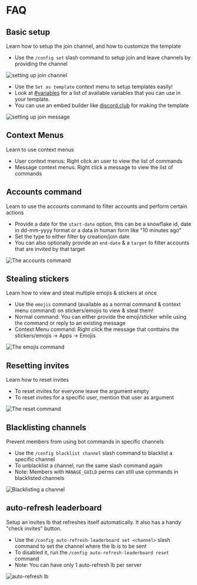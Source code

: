 # FAQ

## Basic setup

Learn how to setup the join channel, and how to customize the template&#x20;

* Use the `/config set` slash command to setup join and leave channels by providing the channel

![setting up join channel](https://i.imgur.com/kWe5qjX.gif)

* Use the `Set as template` context menu to setup templates easily!
* Look at [#variables](../commands/config.md#variables "mention") for a list of available variables that you can use in your template.
* You can use an embed builder like [discord.club](https://discord.club/dashboard) for making the template

![setting up join message](https://i.imgur.com/NydLETl.gif)

## Context Menus

Learn to use context menus

* User context menus: Right click an user to view the list of commands
* Message context menus: Right click a message to view the list of commands

## Accounts command

Learn to use the accounts command to filter accounts and perform certain actions

* Provide a date for the `start-date` option, this can be a snowflake id, date in dd-mm-yyyy format or a data in human form like "10 minutes ago"
* Set the type to either filter by creation/join date
* You can also optionally provide an `end-date` & a `target` to filter accounts that are invited by that target

![The accounts command](https://i.imgur.com/AV6ygSE.gif)

## Stealing stickers

Learn how to view and steal multiple emojis & stickers at once

* Use the `emojis` command (available as a normal command & context menu command) on stickers/emojis to view & steal them!
* Normal command: You can either provide the emoji/sticker while using the command or reply to an existing message
* Context Menu command: Right click the message that conttains the stickers/emojis -> Apps -> Emojis

![The emojis command](https://i.imgur.com/ZGbHMS2.gif)

## Resetting invites

Learn how to reset invites

* To reset invites for everyone leave the argument empty
* To reset invites for a specific user, mention that user as argument

![The reset command](https://i.imgur.com/g9Eom1k.gif)

## Blacklisting channels

Prevent members from using bot commands in specific channels

* Use the `/config blacklist channel` slash command to blacklist a specific channel
* To unblacklist a channel, run the same slash command again
* Note: Members with `MANAGE_GUILD` perms can still use commands in blacklisted channels

![Blacklisting a channel](https://i.imgur.com/BJu2VOB.gif)

## auto-refresh leaderboard

Setup an invites lb that refreshes itself automatically. It also has a handy "check invites" button.

* Use the `/config auto-refresh-leaderboard set <channel>` slash command to set the channel where the lb is to be sent
* To disabled it, run the `/config auto-refresh-leaderboard reset` command
* Note: You can have only 1 auto-refresh lb per server

![auto-refresh lb](https://i.imgur.com/ufCR3O7.gif)
